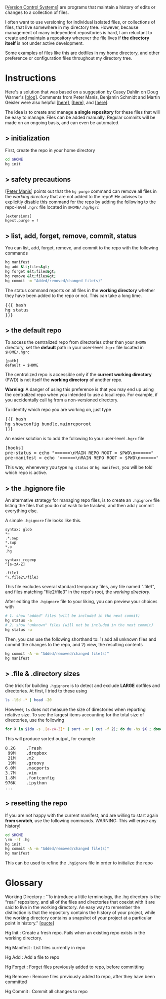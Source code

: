 
<!--
# A Centralized Version Control Repository For Isolated Configuration Files, Dot Files, Preferences, Etc.
-->

[[Version Control Systems]] are programs that maintain a history of edits or changes to a collection of files.  

I often want to use versioning for individual isolated files, or collections of files, that live somewhere in my directory tree.  However, because management of many independent repositories is hard, I am reluctant to create and maintain a repository wherever the file lives if __the directory itself__ is not under active development.  

Some examples of files like this are dotfiles in my home directory, and other preference or configuration files throughout my directory tree.

# Instructions

Here's a solution that was based on a suggestion by Casey Dahlin on Doug Warner's [[blog][Doug Warner]].   Comments from Peter Manis, Benjamin Schmidt and Martin Geisler were also helpful [[here][Peter Manis]], [[here][How do I find the largest filesdirectories]], and [[here][Mercurial]].

The idea is to create and manage __a single repository__ for these files that will be easy to manage.  Files can be added manually.  Regular commits will be made on an ongoing basis, and can even be automated.

## > initialization

First, create the repo in your home directory

``` bash
cd $HOME
hg init
```

## > safety precautions

[[Peter Manis]] points out that the `hg purge` command can remove all files in the _working directory_ that are not added to the repo!!  He advises to explicitly disable this command for the repo by adding the following to the repo-level `.hgrc` file located in `$HOME/.hg/hgrc`

``` text
[extensions]
hgext.purge = !
```

## > list, add, forget, remove, commit, status

You can list, add, forget, remove, and commit to the repo with the following commands

``` bash
hg manifest
hg add &lt;files&gt;
hg forget &lt;files&gt;
hg remove &lt;files&gt;
hg commit -m "Added/removed/changed file(s)"
```

The status command reports on all files in the __working directory__ whether they have been added to the repo or not.  This can take a long time.

<pre class="brush: bash; gutter: true; toolbar: false;">
{{{ bash
hg status
}}}
</pre>

## > the default repo

To access the centralized repo from directories other than your `$HOME` directory, set the __default__ path in your user-level `.hgrc` file located in `$HOME/.hgrc`

``` text
[path]
default = $HOME
```

The centralized repo is accessible only if the __current working directory__ (PWD) is not itself the __working directory__ of another repo.

__Warning__: A danger of using this preference is that you may end up using the centralized repo when you intended to use a local repo.  For example, if you accidentally call `hg` from a non-versioned directory.

To identify which repo you are working on, just type

<pre class="brush: bash; gutter: true; toolbar: false;">
{{{ bash
hg showconfig bundle.mainreporoot
}}}
</pre>

An easier solution is to add the following to your user-level `.hgrc` file

<pre class="brush: text; gutter: true; toolbar: false;">
[hooks]
pre-status = echo "======\nMAIN REPO ROOT = $PWD\n======"
pre-manifest = echo "======\nMAIN REPO ROOT = $PWD\n======"
</pre>

This way, whenevery you type `hg status` or `hg manifest`, you will be told which repo is active.


## > the .hgignore file

An alternative strategy for managing repo files, is to create an `.hgignore` file listing the files that you do not wish to be tracked, and then add / commit everything else.
 
A simple `.hgignore` file looks like this.

``` text
syntax: glob
*~
.*.swp
*.swp
*.o
.hg

syntax: regexp
^[a-zA-Z]

.file1
^\.file2\/file3
```

This file excludes several standard temporary files, any file named ".file1", and files matching "file2/file3" in the repo's root, the _working directory_.

After editing the `.hgignore` file to your liking, you can preview your choices with

``` bash
# 1. show "added" files (will be included in the next commit)
hg status -a
# 2. show "unknown" files (will not be included in the next commit)
hg status -u
```

Then, you can use the following shorthand to: 1) add all unknown files and commit the changes to the repo, and 2) view, the resulting contents

``` bash
hg commit -A -m "Added/removed/changed file(s)"
hg manifest
```

## > .file & .directory sizes

One trick for building `.hgignore` is to detect and exclude __LARGE__ dotfiles and directories.  At first, I tried to these using

``` bash
ls -lSd .* | head -20
```

However, `ls` does not measure the size of directories when reporting relative size.  To see the largest items accounting for the total size of directories,
use the following

``` bash
for X in $(du -s .[a-zA-Z]* | sort -nr | cut -f 2); do du -hs $X ; done | head -20
```

This will produce sorted output, for example

<pre class="brush: text; gutter: true; toolbar: false;">
8.2G	.Trash
 99M	.dropbox
 21M	.m2
 19M	.groovy
6.0M	.macports
3.7M	.vim
1.8M	.fontconfig
976K	.ipython
...
</pre>

## > resetting the repo

If you are not happy with the current manifest, and are willing to start again __from scratch__, use the following commands.  WARNING: This will erase any history!

``` bash
cd $HOME
\rm -rf .hg
hg init
hg commit -A -m "Added/removed/changed file(s)"
hg manifest
```

This can be used to refine the `.hgignore` file in order to initialize the repo


# Glossary

Working Directory
: "To introduce a little terminology, the .hg directory is the “real” repository, and all of the files and directories that coexist with it are said to live in the working directory. An easy way to remember the distinction is that the repository contains the history of your project, while the working directory contains a snapshot of your project at a particular point in history." [[quote][a-tour-of-mercurial-the-basics]]

Hg Init
: Create a fresh repo.  Fails when an existing repo exists in the working directory.

Hg Manifest
: List files currently in repo

Hg Add
: Add a file to repo

Hg Forget
: Forget files previously added to repo, before committing

Hg Remove
: Remove files previously added to repo, after they have been committed

Hg Commit
: Commit all changes to repo


[Version Control Systems]: http://en.wikipedia.org/wiki/Revision_control
[Doug Warner]: http://doug.warner.fm/d//blog/2008/07/Version-controlling-my-home-dir
[Peter Manis]: http://pyverted.com/version-control/using-mercurial-on-your-home-directory/2009/08/
[How do I find the largest filesdirectories]: http://www.cyberciti.biz/faq/how-do-i-find-the-largest-filesdirectories-on-a-linuxunixbsd-filesystem/
[Mercurial]: http://mercurial.selenic.com/wiki/TipsAndTricks
[a-tour-of-mercurial-the-basics]: http://hgbook.red-bean.com/read/a-tour-of-mercurial-the-basics.html


